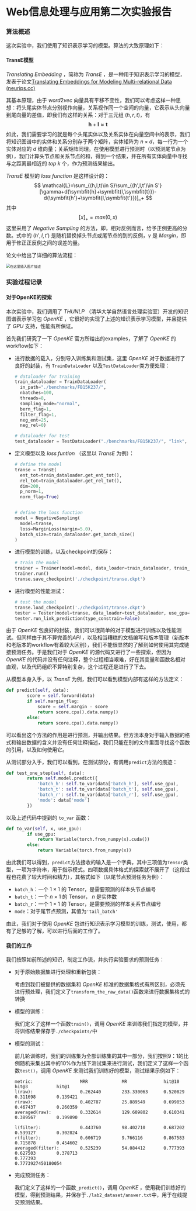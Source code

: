 # Web信息处理与应用第二次实验报告

### 算法概述

这次实验中，我们使用了知识表示学习的模型。算法的大致原理如下：

#### TransE模型

$Translating\;Embedding$ ，简称为 $TransE$ ，是一种用于知识表示学习的模型，发表于论文[Translating Embeddings for Modeling Multi-relational Data (neurips.cc)](https://proceedings.neurips.cc/paper/2013/hash/1cecc7a77928ca8133fa24680a88d2f9-Abstract.html)

其基本原理，由于 $word2vec$ 向量具有平移不变性，我们可以考虑这样一种思想：将头尾实体节点分别视作向量，关系视作同一个空间的向量，它表示从头向量到尾向量的差值，即我们有这样的关系：对于三元组 $(h,r,t)$，有
$$
\mathbf{h}+\mathbf{l}\approx\mathbf{t}
$$
如此，我们需要学习的就是每个头尾实体以及关系实体在向量空间中的表示，我们将知识图谱中的实体和关系分别存于两个矩阵，实体矩阵为 $n\times d$，每一行为一个实体对应的 $d$ 维向量；关系矩阵同理。在使用模型进行预测时（以预测尾节点为例），我们计算头节点和关系节点的和，得到一个结果，并在所有实体向量中寻找与之距离最相近的 $top\;k$ 个，作为预测结果输出。

$TransE$ 模型的 $loss\;function$ 是这样设计的：
$$
\mathcal{L}=\sum_{(h,l,t)\in S}\sum_{(h',l,t')\in S'}[\gamma+d(\symbfit{h}+\symbfit{l,\symbfit{t}})-d(\symbfit{h'}+\symbfit{l,\symbfit{t'}})]_+
$$
其中
$$
[x]_+=max(0,x)
$$
这里采用了 $Negative\; Sampling$ 的方法，即，相对反例而言，给予正例更高的分数。式中的 $(h',l,t')$ 是随机替换掉头节点或尾节点的到的反例，$\gamma$ 是 $Margin$，即用于修正正反例之间的误差的量。

论文中给出了详细的算法流程：

<img src="https://img-blog.csdnimg.cn/20190504224500785.png?x-oss-process=image/watermark,type_ZmFuZ3poZW5naGVpdGk,shadow_10,text_aHR0cHM6Ly9ibG9nLmNzZG4ubmV0L3NodW5hb3hpMjMxMw==,size_16,color_FFFFFF,t_70" alt="在这里插入图片描述" style="zoom:67%;" />

### 实验过程记录

#### 对于OpenKE的探索

本次实验中，我们调用了 $THUNLP$ （清华大学自然语言处理实验室）开发的知识图谱表示学习包 $Open KE$ ，它很好的实现了上述的知识表示学习模型，并且提供了 $GPU$ 支持，性能有所保证。

首先我们研究了一下 $OpenKE$ 官方所给出的examples，了解了 $OpenKE$ 的workflow如下：

* 进行数据的载入，分别导入训练集和测试集，这里 $OpenKE$ 对于数据进行了良好的封装，有 `TrainDataLoader` 以及`TestDataLoader`类方便处理：

  ```python
  # dataloader for training
  train_dataloader = TrainDataLoader(
  	in_path="./benchmarks/FB15K237/",
  	nbatches=100,
  	threads=8,
  	sampling_mode="normal",
  	bern_flag=1,
  	filter_flag=1,
  	neg_ent=25,
  	neg_rel=0)
  
  # dataloader for test
  test_dataloader = TestDataLoader("./benchmarks/FB15K237/", "link", type_constrain=False)
  ```

* 定义模型以及 $loss\;funtion$ （这里以 $TransE$  为例）：

  ```python
  # define the model
  transe = TransE(
  	ent_tot=train_dataloader.get_ent_tot(),
  	rel_tot=train_dataloader.get_rel_tot(),
  	dim=200,
  	p_norm=1,
  	norm_flag=True)
  
  
  # define the loss function
  model = NegativeSampling(
  	model=transe,
  	loss=MarginLoss(margin=5.0),
  	batch_size=train_dataloader.get_batch_size()
  )
  ```

* 进行模型的训练，以及checkpoint的保存：

  ```python
  # train the model
  trainer = Trainer(model=model, data_loader=train_dataloader, train_times=10, alpha=1.0, use_gpu=True)
  trainer.run()
  transe.save_checkpoint('./checkpoint/transe.ckpt')
  ```

* 进行模型的性能测试：

  ```python
  # test the model
  transe.load_checkpoint('./checkpoint/transe.ckpt')
  tester = Tester(model=transe, data_loader=test_dataloader, use_gpu=True)
  tester.run_link_prediction(type_constrain=False)
  ```

由于 $OpenKE$ 包良好的封装，我们可以很简单的对于模型进行训练以及性能测试。但同样由于其不算完善的$API$ ，以及相当糟糕的文档编写和版本管理（新版本和老版本的workflow有着较大区别），我们不能很显然的了解到如何使用其完成链接预测任务。于是我们对于 $OpenKE$ 的源代码又进行了一些探索，但因为 $OpenKE$ 的代码并没有任何注释，整个过程相当艰难，好在其变量和函数名相对直观，以及代码组织不算特别复杂，这个过程还是进行了下去。

从模型本身入手，以 $TransE$ 为例，我们可以看到模型内部有这样的方法定义：

```python
def predict(self, data):
		score = self.forward(data)
		if self.margin_flag:
			score = self.margin - score
			return score.cpu().data.numpy()
		else:
			return score.cpu().data.numpy()
```

可以看出这个方法的作用是进行预测，并输出结果。但方法本身对于输入数据的格式和输出数据的含义并没有任何注释描述，我们只能在别的文件里面寻找这个函数的引用，以及如何使用它。

从测试部分入手，我们可以看到，在测试部分，有调用`predict`方法的痕迹：

```python
def test_one_step(self, data):        
        return self.model.predict({
            'batch_h': self.to_var(data['batch_h'], self.use_gpu),
            'batch_t': self.to_var(data['batch_t'], self.use_gpu),
            'batch_r': self.to_var(data['batch_r'], self.use_gpu),
            'mode': data['mode']
        })
```

以及上述代码中提到的 `to_var` 函数：

```python
def to_var(self, x, use_gpu):
        if use_gpu:
            return Variable(torch.from_numpy(x).cuda())
        else:
            return Variable(torch.from_numpy(x))
```

由此我们可以得到，`predict`方法接收的输入是一个字典，其中三项值为`Tensor`类型，一项为字符串，用于指示模式。四项数据具体格式的探索就不展开了（这段过程也花费了较大时间和精力），其格式如下（以尾节点预测任务为例）：

* `batch_h`：一个 $1\times1$ 的 Tensor，是需要预测的样本头节点编号
* `batch_t`：一个 $n\times1$ 的 Tensor， $n$ 是实体数
* `batch_r`：一个 $1\times1$ 的 Tensor，是需要预测的样本关系节点编号
* `mode`：对于尾节点预测，其值为`'tail_batch'`

由此，我们对于使用 $OpenKE$ 包进行知识表示学习模型的训练，测试，使用，都有了足够的了解，可以进行后面的工作了。

#### 我们的工作

我们按照如前所述的知识，制定工作流，并执行实验要求的预测任务：

* 对于原始数据集进行处理和重新包装：

  考虑到我们被提供的数据集和 $OpenKE$ 标准的数据集格式有所区别，必须先进行预处理，我们定义了`transform_the_raw_data()`函数来进行数据集格式的转换

* 模型的训练：

  我们定义了这样一个函数`train()`，调用 $OpenKE$ 来训练我们指定的模型，并将训练结果保存于`./checkpoints/`中

* 模型的测试：

  前几轮训练时，我们的训练集为全部训练集的其中一部分，我们按照9：1的比例随机采集出其中的10%作为线下测试集来进行测试，我们定义了这样一个函数`test()`，调用 $OpenKE$ 来测试我们训练好的模型，测试结果示例如下：

  ```
  metric:                  MRR             MR              hit@10          hit@3           hit@1
  l(raw):                  0.262440        233.330063      0.520829        0.311698        0.139421
  r(raw):                  0.402787        25.889549       0.699853        0.467437        0.260359
  averaged(raw):           0.332614        129.609802      0.610341        0.389567        0.199890
  
  l(filter):               0.443760        98.402710       0.687202        0.539127        0.302824
  r(filter):               0.606719        9.766116        0.867583        0.715878        0.454602
  averaged(filter):        0.525239        54.084412       0.777393        0.627503        0.378713
  0.777393
  0.7773927450180054
  ```

* 完成预测任务：

  我们定义了这样的一个函数`_predict()`，调用 $OpenKE$ ，使用我们训练好的模型，得到预测结果，并保存于`./lab2_dataset/answer.txt`中，用于在线提交预测结果。

